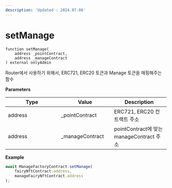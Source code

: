 ```yaml
---
description: 'Updated : 2024.07.08'
---
```


# setManage



```solidity
function setManage(
    address _pointContract, 
    address _manageContract
) external onlyAdmin
```



Router에서 사용하기 위해서, ERC721, ERC20 토큰과 Manage 토큰을 매핑해주는 함수



**Parameters**

<table><thead><tr><th width="150">Type</th><th width="150">Value</th><th>Description</th></tr></thead><tbody><tr><td>address</td><td>_pointContract</td><td>ERC721, ERC20 컨트랙트 주소</td></tr><tr><td>address</td><td>_manageContract</td><td>pointContract에 맞는 manageContract 주소</td></tr></tbody></table>



**Example**

```javascript
await ManageFactoryContract.setManage(
    fairyNftContract.address, 
    manageFairyNftContract.address
);
```



